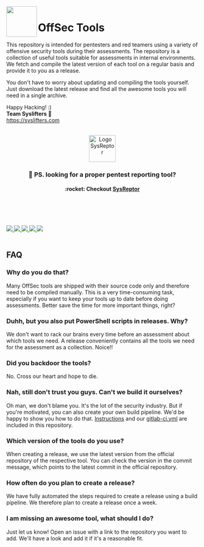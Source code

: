 <img align="left" width="80px" height="80px" src="https://user-images.githubusercontent.com/7896159/220596940-eaccedd8-979d-46eb-a014-e4082d7bf725.png">

# OffSec Tools
This repository is intended for pentesters and red teamers using a variety of offensive security tools during their assessments. The repository is a collection of useful tools suitable for assessments in internal environments. We fetch and compile the latest version of each tool on a regular basis and provide it to you as a release.

You don't have to worry about updating and compiling the tools yourself. Just download the latest release and find all the awesome tools you will need in a single archive.

Happy Hacking! :)  
<b>Team Syslifters</b> 🦖  
<a href="https://syslifters.com">https://syslifters.com</a>
<br>
<br>
<p align="center">
    <a href="https://docs.sysreptor.com"><img width="70" src="https://docs.sysreptor.com/images/logo-invert.svg" alt="Logo SysReptor"></a>
</p>
<h3 align="center">🔎 PS. looking for a proper pentest reporting tool?</h3>
<h4 align="center">:rocket: Checkout <a class="md-button" href="https://docs.sysreptor.com">SysReptor</a></h4>
<br/>
<br/>
<br/>
<br/>

<a href="https://github.com/Syslifters/offsec-tools/">
    <img src="https://img.shields.io/github/stars/Syslifters/offsec-tools?color=yellow&style=flat-square">
</a>
<a href="https://github.com/Syslifters/offsec-tools/releases/latest">
    <img src="https://img.shields.io/github/v/release/Syslifters/offsec-tools?color=green&style=flat-square">
</a>
<a href="https://github.com/Syslifters/offsec-tools/releases/latest">
    <img src="https://img.shields.io/github/release-date/Syslifters/offsec-tools?color=blue&style=flat-square">
</a>
<a href="https://github.com/Syslifters/offsec-tools/releases/latest">
    <img src="https://img.shields.io/github/repo-size/Syslifters/offsec-tools?color=red&style=flat-square">
</a>
<a href="https://www.linkedin.com/company/syslifters/">
    <img src="https://img.shields.io/badge/-Linkedin-blue?style=flat-square&logo=linkedin">
</a>
<br/>
<br/>

## FAQ
### Why do you do that?
Many OffSec tools are shipped with their source code only and therefore need to be compiled manually. This is a very time-consuming task, especially if you want to keep your tools up to date before doing assessments. Better save the time for more important things, right?

### Duhh, but you also put PowerShell scripts in releases. Why?
We don't want to rack our brains every time before an assessment about which tools we need. A release conveniently contains all the tools we need for the assessment as a collection. Noice!!

### Did you backdoor the tools?
No. Cross our heart and hope to die.

### Nah, still don't trust you guys. Can't we build it ourselves?
Oh man, we don't blame you. It's the lot of the security industry. But if you're motivated, you can also create your own build pipeline. We'd be happy to show you how to do that. [Instructions](HOWTO.md)
 and our [gitlab-ci.yml](gitlab-ci.yml) are included in this repository.

### Which version of the tools do you use?
When creating a release, we use the latest version from the official repository of the respective tool. You can check the version in the commit message, which points to the latest commit in the official repository.

### How often do you plan to create a release?
We have fully automated the steps required to create a release using a build pipeline. We therefore plan to create a release once a week.

### I am missing an awesome tool, what should I do?
Just let us know! Open an issue with a link to the repository you want to add. We'll have a look and add it if it's a reasonable fit.
